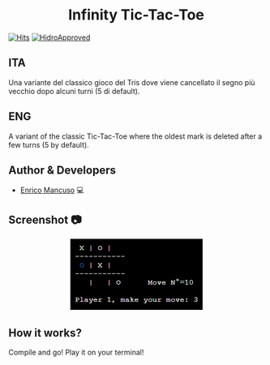 <div align="center">
  <h1>Infinity Tic-Tac-Toe</h1>
</div>

[![Hits](https://hits.seeyoufarm.com/api/count/incr/badge.svg?url=https%3A%2F%2Fgithub.com%2Femancus%2FInfinity-TicTacToe&count_bg=%2379C83D&title_bg=%23555555&icon=&icon_color=%23E7E7E7&title=hits&edge_flat=false)](https://hits.seeyoufarm.com)
[![HidroApproved](https://img.shields.io/badge/HidroSaphire-approved-blue)](https://github.com/HidroSaphire)

## ITA
Una variante del classico gioco del Tris dove viene cancellato il segno più vecchio dopo alcuni turni (5 di default).

## ENG
A variant of the classic Tic-Tac-Toe where the oldest mark is deleted after a few turns (5 by default).

## Author & Developers
 - [Enrico Mancuso] :computer:

## Screenshot :camera:
<div align="center">
	<img src="media/screenshot.png">
	<br>
</div>

## How it works?
Compile and go! Play it on your terminal!

[Enrico Mancuso]: https://github.com/HidroSaphire
